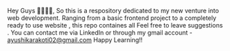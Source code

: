 Hey Guys 👩‍💻👨‍💻,
So this is a respository dedicated to my new venture into web development. 
Ranging from a basic frontend project to a completely ready to use website , this repo containes all 
Feel free to leave suggestions . You can contact me via LinkedIn or through my gmail account - ayushikarakoti02@gmail.com 
Happy Learning!!
